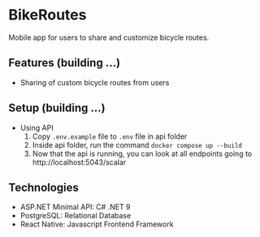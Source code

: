 # BikeRoutes
Mobile app for users to share and customize bicycle routes.

## Features (building ...)
- Sharing of custom bicycle routes from users

## Setup (building ...)
- Using API
  1. Copy `.env.example` file to `.env` file in api folder
  2. Inside api folder, run the command `docker compose up --build`
  3. Now that the api is running, you can look at all endpoints going to http://localhost:5043/scalar

## Technologies
- ASP.NET Minimal API: C# .NET 9
- PostgreSQL: Relational Database
- React Native: Javascript Frontend Framework
